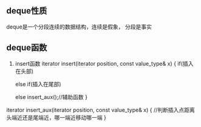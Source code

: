 ## deque性质

deque是一个分段连续的数据结构，连续是假象， 分段是事实

## deque函数

1. insert函数
iterator insert(iterator position, const value_type& x)
{
    if(插入在头部)

    else if(插入在尾部)

    else
        insert_aux();//辅助函数
}

iterator insert_aux(iterator position, const value_type& x)
{
    //判断插入点距离头端近还是尾端近，哪一端近移动哪一端
}

